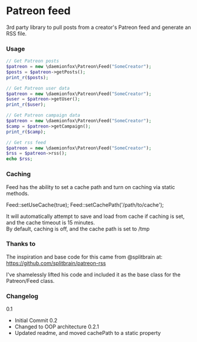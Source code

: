 # Patreon feed

3rd party library to pull posts from a creator's Patreon feed and generate an RSS file.

### Usage

```php
// Get Patreon posts
$patreon = new \daemionfox\Patreon\Feed("SomeCreator");
$posts = $patreon->getPosts();
print_r($posts);
```

```php
// Get Patreon user data
$patreon = new \daemionfox\Patreon\Feed("SomeCreator");
$user = $patreon->getUser();
print_r($user);
```

```php
// Get Patreon campaign data
$patreon = new \daemionfox\Patreon\Feed("SomeCreator");
$camp = $patreon->getCampaign();
print_r($camp);
```

```php
// Get rss feed 
$patreon = new \daemionfox\Patreon\Feed("SomeCreator");
$rss = $patreon->rss();
echo $rss;
```

### Caching

Feed has the ability to set a cache path and turn on caching via static methods.

Feed::setUseCache(true);
Feed::setCachePath('/path/to/cache');

It will automatically attempt to save and load from cache if caching is set, and the cache timeout is 15 minutes.  
By default, caching is off, and the cache path is set to /tmp

### Thanks to

The inspiration and base code for this came from @splitbrain at: https://github.com/splitbrain/patreon-rss

I've shamelessly lifted his code and included it as the base class for the Patreon/Feed class.


### Changelog

0.1 
 * Initial Commit
0.2
 * Changed to OOP architecture
0.2.1
 * Updated readme, and moved cachePath to a static property
